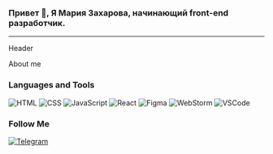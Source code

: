 ### Привет 👋, Я Мария Захарова, начинающий front-end разработчик.

___

Header


About me

### Languages and Tools

![HTML](https://img.shields.io/badge/-HTML-black?style=flat-square&logo=html5)
![CSS](https://img.shields.io/badge/-CSS-black?style=flat-square&logo=CSS3&logoColor=blue)
![JavaScript](https://img.shields.io/badge/-JavaScript-black?style=flat-square&logo=javascript)
![React](https://img.shields.io/badge/-React-black?style=flat-square&logo=React)
![Figma](https://img.shields.io/badge/-Figma-black?style=flat-square&logo=Figma)
![WebStorm](https://img.shields.io/badge/-WebStorm-black?style=flat-square&logo=WebStorm&logoColor=black)
![VSCode](https://img.shields.io/badge/-VSCode-black?style=flat-square&logo=VisualStudioCode&logoColor=blue)

### Follow Me

[![Telegram](https://img.shields.io/badge/-Telegram-black?style=flat-square&logo=Telegram)](https://t.me/zakharovamaria73)